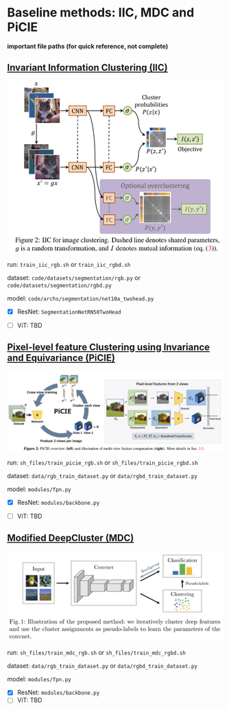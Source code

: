 # Baseline methods: IIC, MDC and PiCIE

**important file paths (for quick reference, not complete)**

## [Invariant Information Clustering (IIC)](https://github.com/xu-ji/IIC)

![IIC](assets/IIC.png)

run: `train_iic_rgb.sh` or `train_iic_rgbd.sh`

dataset: `code/datasets/segmentation/rgb.py` or `code/datasets/segmentation/rgbd.py`

model: `code/archs/segmentation/net10a_twohead.py`
- [x] ResNet: `SegmentationNetRN50TwoHead`
- [ ] ViT: TBD


## [Pixel-level feature Clustering using Invariance and Equivariance (PiCIE)](https://github.com/janghyuncho/PiCIE)

![PiCIE](assets/PiCIE.png)

run: `sh_files/train_picie_rgb.sh` or `sh_files/train_picie_rgbd.sh`

dataset: `data/rgb_train_dataset.py` or `data/rgbd_train_dataset.py`

model: `modules/fpn.py`
-[x] ResNet: `modules/backbone.py`
-[ ] ViT: TBD


## [Modified DeepCluster (MDC)](https://github.com/facebookresearch/deepcluster)

![MDC](assets/MDC.png)

run: `sh_files/train_mdc_rgb.sh` or `sh_files/train_mdc_rgbd.sh`

dataset: `data/rgb_train_dataset.py` or `data/rgbd_train_dataset.py`

model: `modules/fpn.py`
-[x] ResNet: `modules/backbone.py`
-[ ] ViT: TBD